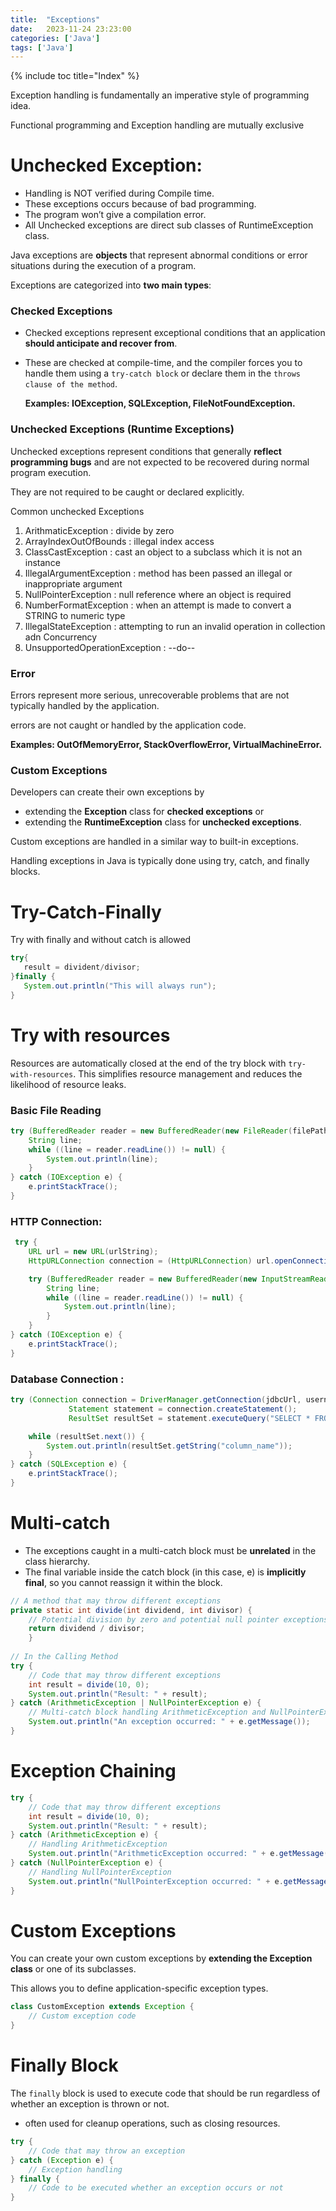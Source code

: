 ```yaml
---
title:  "Exceptions"
date:   2023-11-24 23:23:00
categories: ['Java']
tags: ['Java']
---
```


{% include toc title="Index" %}

Exception handling is fundamentally an imperative style of programming idea.

Functional programming and Exception handling are mutually exclusive


# Unchecked Exception:

* Handling is NOT verified during Compile time.
* These exceptions occurs because of bad programming.
* The program won’t give a compilation error.
* All Unchecked exceptions are direct sub classes of RuntimeException class.

Java exceptions are **objects** that represent abnormal conditions or error situations during the execution of a program. 

Exceptions are categorized into **two main types**: 

### Checked Exceptions

- Checked exceptions represent exceptional conditions that an application **should anticipate and recover from**.

- These are checked at compile-time, and the compiler forces you to handle them using a `try-catch block`
or declare them in the `throws clause of the method`.

   **Examples: IOException, SQLException, FileNotFoundException.**


### Unchecked Exceptions (Runtime Exceptions)

Unchecked exceptions represent conditions that generally **reflect programming bugs** and 
are not expected to be recovered during normal program execution.

They are not required to be caught or declared explicitly.

Common unchecked Exceptions

1. ArithmaticException : divide by zero
2. ArrayIndexOutOfBounds : illegal index access
3. ClassCastException : cast an object to a subclass which it is not an instance
4. IllegalArgumentException : method has been passed an illegal or inappropriate argument
4. NullPointerException : null reference where an object is required
1. NumberFormatException : when an attempt is made to convert a STRING to numeric type
1. IllegalStateException : attempting to run an invalid operation in collection adn Concurrency
1. UnsupportedOperationException : --do--

### Error

Errors represent more serious, unrecoverable problems that are not typically handled by the application.

errors are not caught or handled by the application code.

**Examples: OutOfMemoryError, StackOverflowError, VirtualMachineError.**

### Custom Exceptions

Developers can create their own exceptions by 
- extending the **Exception** class for **checked exceptions** or 
- extending the **RuntimeException** class for **unchecked exceptions**.

Custom exceptions are handled in a similar way to built-in exceptions.
   
Handling exceptions in Java is typically done using try, catch, and finally blocks.

# Try-Catch-Finally

Try with finally and without catch is allowed 

```java
try{
   result = divident/divisor;
}finally {
   System.out.println("This will always run");
}
```


# Try with resources
Resources are automatically closed at the end of the try block with `try-with-resources`. 
This simplifies resource management and reduces the likelihood of resource leaks.

### Basic File Reading
```java
try (BufferedReader reader = new BufferedReader(new FileReader(filePath))) {
    String line;
    while ((line = reader.readLine()) != null) {
        System.out.println(line);
    }
} catch (IOException e) {
    e.printStackTrace();
}
```

### HTTP Connection:
```java
 try {
    URL url = new URL(urlString);
    HttpURLConnection connection = (HttpURLConnection) url.openConnection();

    try (BufferedReader reader = new BufferedReader(new InputStreamReader(connection.getInputStream()))) {
        String line;
        while ((line = reader.readLine()) != null) {
            System.out.println(line);
        }
    }
} catch (IOException e) {
    e.printStackTrace();
}
```


### Database Connection :
```java
try (Connection connection = DriverManager.getConnection(jdbcUrl, username, password);
             Statement statement = connection.createStatement();
             ResultSet resultSet = statement.executeQuery("SELECT * FROM your_table")) {

    while (resultSet.next()) {
        System.out.println(resultSet.getString("column_name"));
    }
} catch (SQLException e) {
    e.printStackTrace();
}
```

# Multi-catch

- The exceptions caught in a multi-catch block must be **unrelated** in the class hierarchy.
- The final variable inside the catch block (in this case, e) is **implicitly final**, so you cannot reassign it within the block.

```java
// A method that may throw different exceptions
private static int divide(int dividend, int divisor) {
    // Potential division by zero and potential null pointer exceptions
    return dividend / divisor;
    }
    
// In the Calling Method    
try {
    // Code that may throw different exceptions
    int result = divide(10, 0);
    System.out.println("Result: " + result);
} catch (ArithmeticException | NullPointerException e) {
    // Multi-catch block handling ArithmeticException and NullPointerException
    System.out.println("An exception occurred: " + e.getMessage());
}
```

# Exception Chaining
```java
try {
    // Code that may throw different exceptions
    int result = divide(10, 0);
    System.out.println("Result: " + result);
} catch (ArithmeticException e) {
    // Handling ArithmeticException
    System.out.println("ArithmeticException occurred: " + e.getMessage());
} catch (NullPointerException e) {
    // Handling NullPointerException
    System.out.println("NullPointerException occurred: " + e.getMessage());
}
```

# Custom Exceptions

You can create your own custom exceptions by **extending the Exception class** or one of its subclasses. 

This allows you to define application-specific exception types.

```java
class CustomException extends Exception {
    // Custom exception code
}
```


# Finally Block

The `finally` block is used to execute code that should be run regardless of whether an exception is thrown or not. 
- often used for cleanup operations, such as closing resources.

```java
try {
    // Code that may throw an exception
} catch (Exception e) {
    // Exception handling
} finally {
    // Code to be executed whether an exception occurs or not
}
```